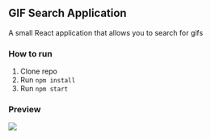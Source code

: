 
## GIF Search Application

A small React application that allows you to search for gifs

### How to run
1. Clone repo
2. Run `npm install`
3. Run `npm start`

### Preview
<img src="https://i.imgur.com/F8SRCi7.jpg" />
